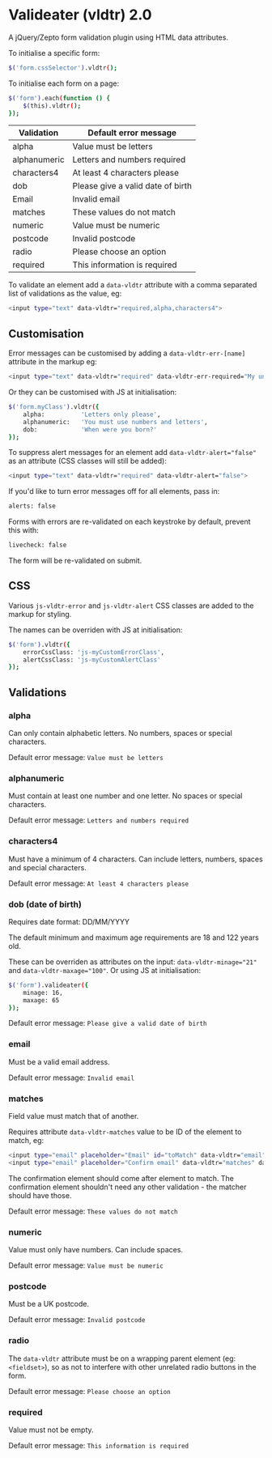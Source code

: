 # Valideater (vldtr) 2.0

A jQuery/Zepto form validation plugin using HTML data attributes.


To initialise a specific form: 
```sh
$('form.cssSelector').vldtr();
```

To initialise each form on a page:
```sh
$('form').each(function () {
	$(this).vldtr();
});
```

| Validation    | Default error message               |
| ------------- |-------------------------------------|
| alpha     	| Value must be letters               |
| alphanumeric  | Letters and numbers required        |
| characters4 	| At least 4 characters please        |
| dob			| Please give a valid date of birth   |
| Email 		| Invalid email                       |
| matches 		| These values do not match           |
| numeric 		| Value must be numeric               |
| postcode 		| Invalid postcode                    |
| radio 		| Please choose an option             |
| required 		| This information is required        |


To validate an element add a `data-vldtr` attribute with a comma separated list of validations as the value, eg:
```sh
<input type="text" data-vldtr="required,alpha,characters4">
```

Customisation
-------------

Error messages can be customised by adding a `data-vldtr-err-[name]` attribute in the markup eg:
```sh
<input type="text" data-vldtr="required" data-vldtr-err-required="My unique error msg">
```

Or they can be customised with JS at initialisation:

```sh
$('form.myClass').vldtr({
	alpha:			'Letters only please',
	alphanumeric:	'You must use numbers and letters',
	dob:			'When were you born?'
});
```

To suppress alert messages for an element add `data-vldtr-alert="false"` as an attribute (CSS classes will still be added):
```sh
<input type="text" data-vldtr="required" data-vldtr-alert="false">

```

If you'd like to turn error messages off for all elements, pass in:
```sh
alerts: false
```

Forms with errors are re-validated on each keystroke by default, prevent this with: 
```sh
livecheck: false
```

The form will be re-validated on submit.


CSS
---

Various `js-vldtr-error` and `js-vldtr-alert` CSS classes are added to the markup for styling. 

The names can be overriden with JS at initialisation:
```sh
$('form').vldtr({
	errorCssClass: 'js-myCustomErrorClass',
	alertCssClass: 'js-myCustomAlertClass'
});
```


Validations
-----------

### alpha
Can only contain alphabetic letters. No numbers, spaces or special characters.

Default error message: `Value must be letters`


### alphanumeric
Must contain at least one number and one letter. No spaces or special characters.

Default error message: `Letters and numbers required`


### characters4
Must have a minimum of 4 characters. Can include letters, numbers, spaces and special characters.

Default error message: `At least 4 characters please`


### dob (date of birth)
Requires date format: DD/MM/YYYY

The default minimum and maximum age requirements are 18 and 122 years old.

These can be overriden as attributes on the input: `data-vldtr-minage="21"` and `data-vldtr-maxage="100"`. Or using JS at initialisation:
```sh
$('form').valideater({
	minage: 16,
	maxage: 65
});
```

Default error message: `Please give a valid date of birth`


### email
Must be a valid email address.

Default error message: `Invalid email`


### matches
Field value must match that of another.

Requires attribute `data-vldtr-matches` value to be ID of the element to match, eg:

```sh
<input type="email" placeholder="Email" id="toMatch" data-vldtr="email">
<input type="email" placeholder="Confirm email" data-vldtr="matches" data-vldtr-matches="toMatch">
```

The confirmation element should come after element to match. The confirmation element shouldn't need any other validation - the matcher should have those.

Default error message: `These values do not match`


### numeric
Value must only have numbers. Can include spaces.

Default error message: `Value must be numeric`


### postcode
Must be a UK postcode.

Default error message: `Invalid postcode`


### radio
The `data-vldtr` attribute must be on a wrapping parent element (eg: `<fieldset>`), so as not to interfere with other unrelated radio buttons in the form.

Default error message: `Please choose an option`


### required
Value must not be empty.

Default error message: `This information is required`





